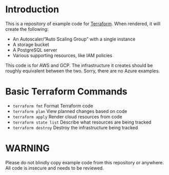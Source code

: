 # Introduction
This is a repository of example code for [Terraform](https://www.terraform.io/).
When rendered, it will create the following:

* An Autoscaler/”Auto Scaling Group” with a single instance
* A storage bucket
* A PostgreSQL server
* Various supporting resources, like IAM policies

This code is for AWS and GCP. The infrastructure it creates should be roughly equivalent between the two. Sorry, there are no Azure examples.

# Basic Terraform Commands

* `terraform fmt` Format Terraform code
* `terraform plan` View planned changes based on code 
* `terraform apply` Render cloud resources from code
* `terraform state list` Describe what resources are being tracked
* `terraform destroy` Destroy the infrastructure being tracked

# WARNING

Please do not blindly copy example code from this repository or anywhere. All code is insecure and needs to be reviewed.
